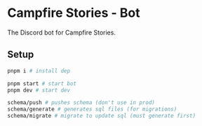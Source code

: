 # Campfire Stories - Bot

The Discord bot for Campfire Stories.

## Setup

```bash
pnpm i # install dep

pnpm start # start bot
pnpm dev # start dev

schema/push # pushes schema (don't use in prod)
schema/generate # generates sql files (for migrations)
schema/migrate # migrate to update sql (must generate first)
```
